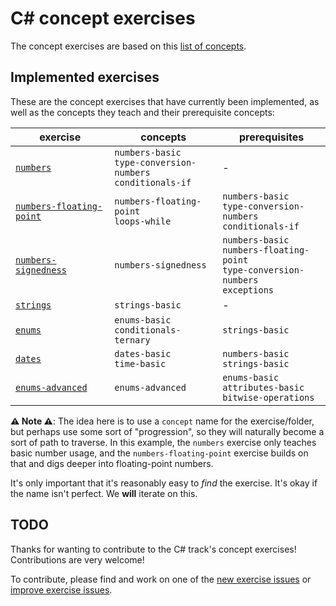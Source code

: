 # C&#35; concept exercises

The concept exercises are based on this [list of concepts][reference-shared].

## Implemented exercises

These are the concept exercises that have currently been implemented, as well as the concepts they teach and their prerequisite concepts:

| exercise                                                            | concepts                                                            | prerequisites                                                                               |
| ------------------------------------------------------------------- | ------------------------------------------------------------------- | ------------------------------------------------------------------------------------------- |
| [`numbers`][concept-exercise-numbers]                               | `numbers-basic`<br/>`type-conversion-numbers`<br/>`conditionals-if` | -                                                                                           |
| [`numbers-floating-point`][concept-exercise-numbers-floating-point] | `numbers-floating-point`<br/>`loops-while`                          | `numbers-basic`<br/>`type-conversion-numbers`<br/>`conditionals-if`                         |
| [`numbers-signedness`][concept-exercise-numbers-signedness]         | `numbers-signedness`                                                | `numbers-basic`<br/>`numbers-floating-point`<br/>`type-conversion-numbers`<br/>`exceptions` |
| [`strings`][concept-exercise-strings]                               | `strings-basic`                                                     | -                                                                                           |
| [`enums`][concept-exercise-enums]                                   | `enums-basic`<br/>`conditionals-ternary`                            | `strings-basic`                                                                             |
| [`dates`][concept-exercise-dates]                                   | `dates-basic`<br/>`time-basic`                                      | `numbers-basic`<br/>`strings-basic`                                                         |
| [`enums-advanced`][concept-exercise-enums-advanced]                 | `enums-advanced`                                                    | `enums-basic`<br/>`attributes-basic`</br>`bitwise-operations`                               |

**⚠ Note ⚠**: The idea here is to use a `concept` name for the exercise/folder, but perhaps use some sort of "progression", so they will naturally become a sort of path to traverse. In this example, the `numbers` exercise only teaches basic number usage, and the `numbers-floating-point` exercise builds on that and digs deeper into floating-point numbers.

It's only important that it's reasonably easy to _find_ the exercise. It's okay if the name isn't perfect. We **will** iterate on this.

## TODO

Thanks for wanting to contribute to the C# track's concept exercises! Contributions are very welcome!

To contribute, please find and work on one of the [new exercise issues][issues-new-exercise] or [improve exercise issues][issues-improve-exercise].

[reference-shared]: ../../reference/README.md
[reference]: ./reference.md
[concept-exercises]: ./concept/README.md
[concept-exercise-enums-advanced]: ./enums-advanced/.meta/design.md
[concept-exercise-dates]: ./dates/.meta/design.md
[concept-exercise-enums]: ./enums/.meta/design.md
[concept-exercise-numbers]: ./numbers/.meta/design.md
[concept-exercise-numbers-floating-point]: ./numbers-floating-point/.meta/design.md
[concept-exercise-numbers-signedness]: ./numbers-signedness/.meta/design.md
[concept-exercise-strings]: ./strings/.meta/design.md
[issues-new-exercise]: https://github.com/exercism/v3/issues?utf8=%E2%9C%93&q=is%3Aopen+label%3Atrack%2Fcsharp+label%3Atype%2Fnew-exercise+label%3Astatus%2Fhelp-wanted
[issues-improve-exercise]: https://github.com/exercism/v3/issues?utf8=%E2%9C%93&q=is%3Aopen+label%3Atrack%2Fcsharp+label%3Atype%2Fimprove-exercise+label%3Astatus%2Fhelp-wanted
